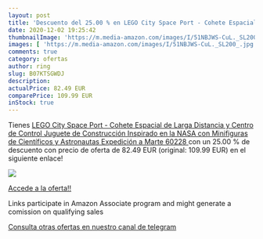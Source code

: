 ```yaml
---
layout: post
title: 'Descuento del 25.00 % en LEGO City Space Port - Cohete Espacial d'
date: 2020-12-02 19:25:42
thumbnailImage: 'https://m.media-amazon.com/images/I/51NBJWS-CuL._SL200_.jpg'
images: [ 'https://m.media-amazon.com/images/I/51NBJWS-CuL._SL200_.jpg' ]
comments: true
category: ofertas
author: ring
slug: B07KTSGWDJ
description:
actualPrice: 82.49 EUR
comparePrice: 109.99 EUR
inStock: true
---
```


Tienes [LEGO City Space Port - Cohete Espacial de Larga Distancia y Centro de Control  Juguete de Construcción Inspirado en la NASA con Minifiguras de Científicos y Astronautas  Expedición a Marte  60228 ](https://www.amazon.es/dp/B07KTSGWDJ/?tag=tolees-21) con un 25.00 % de descuento con precio de oferta de 82.49 EUR (original: 109.99 EUR) en el siguiente enlace!

[![](https://m.media-amazon.com/images/I/51NBJWS-CuL._SL200_.jpg)](https://www.amazon.es/dp/B07KTSGWDJ/?tag=tolees-21)

[Accede a la oferta!!](https://www.amazon.es/dp/B07KTSGWDJ/?tag=tolees-21)

Links participate in Amazon Associate program and might generate a comission on qualifying sales

[Consulta otras ofertas en nuestro canal de telegram](https://t.me/s/ofertas25)
